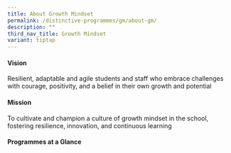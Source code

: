 ```yaml
---
title: About Growth Mindset
permalink: /distinctive-programmes/gm/about-gm/
description: ""
third_nav_title: Growth Mindset
variant: tiptap
---
```

<h4><strong>Vision</strong></h4>
<p>Resilient, adaptable and agile students and staff who embrace challenges
with courage, positivity, and a belief in their own growth and potential</p>
<h4></h4>
<h4><strong>Mission</strong></h4>
<p>To cultivate and champion a culture of growth mindset in the school, fostering
resilience, innovation, and continuous learning</p>
<p></p>
<h4><strong>Programmes at a Glance</strong></h4>
<p></p>
<p></p>
<p></p>
<p></p>
<p></p>